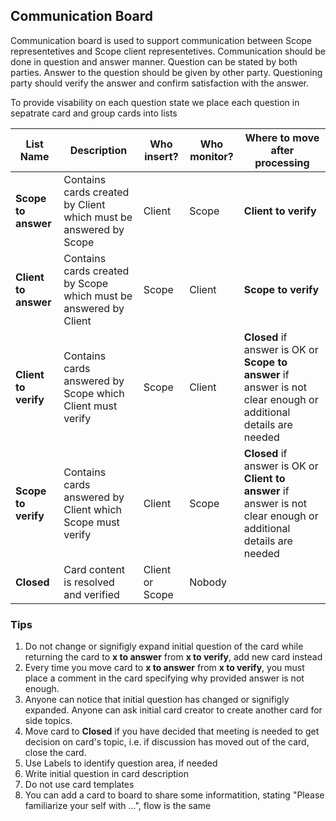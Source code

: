 ## Communication Board

Communication board is used to support communication between Scope representetives and Scope client representetives. Communication should be done in question and answer manner.
Question can be stated by both parties. Answer to the question should be given by other party. Questioning party should verify the answer and confirm satisfaction with the answer.

To provide visability on each question state we place each question in sepatrate card and group cards into lists

| List Name | Description | Who insert? |  Who monitor? | Where to move after processing |
|---|---|---|---|---|
| **Scope to answer** | Contains cards created by Client which must be answered by Scope | Client | Scope | **Client to verify** |
| **Client to answer** | Contains cards created by Scope which must be answered by Client | Scope | Client | **Scope to verify**  |
| **Client to verify** | Contains cards answered by Scope which Client must verify  | Scope | Client | **Closed** if answer is OK or **Scope to answer** if answer is not clear enough or additional details are needed |
| **Scope to verify** | Contains cards answered by Client which Scope must verify | Client | Scope | **Closed** if answer is OK or **Client to answer** if answer is not clear enough or additional details are needed |
| **Closed** | Card content is resolved and verified | Client or Scope | Nobody |   |

### Tips

1. Do not change or signifigly expand initial question of the card while returning the card to **x to answer** from **x to verify**, add new card instead
1. Every time you move card to **x to answer** from **x to verify**, you must place a comment in the card specifying why provided answer is not enough. 
1. Anyone can notice that initial question has changed or signifigly expanded. Anyone can ask initial card creator to create another card for side topics.  
1. Move card to **Closed** if you have decided that meeting is needed to get decision on card's topic, i.e. if discussion has moved out of the card, close the card.
1. Use Labels to identify question area, if needed
1. Write initial question in card description
1. Do not use card templates
1. You can add a card to board to share some informatition, stating "Please familiarize your self with ...", flow is the same
